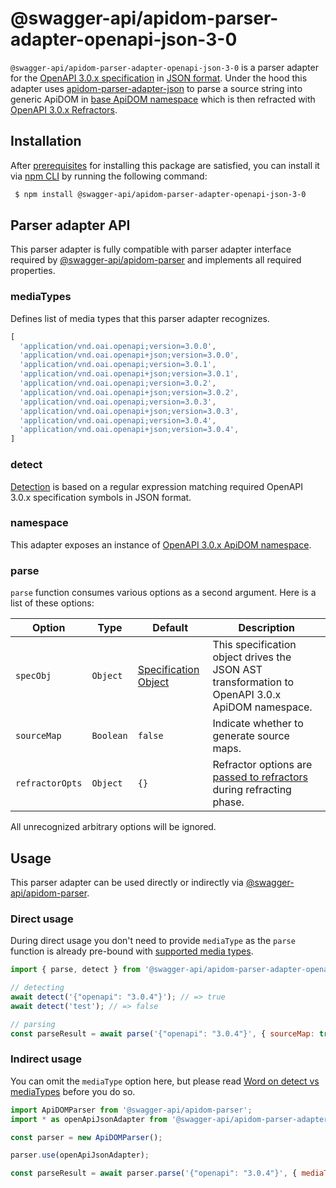 # @swagger-api/apidom-parser-adapter-openapi-json-3-0

`@swagger-api/apidom-parser-adapter-openapi-json-3-0` is a parser adapter for the [OpenAPI 3.0.x specification](https://github.com/OAI/OpenAPI-Specification/blob/main/versions/3.0.4.md) in [JSON format](https://www.json.org/json-en.html).
Under the hood this adapter uses [apidom-parser-adapter-json](https://github.com/swagger-api/apidom/tree/main/packages/apidom-parser-adapter-json)
to parse a source string into generic ApiDOM in [base ApiDOM namespace](https://github.com/swagger-api/apidom/tree/main/packages/apidom#base-namespace)
which is then refracted with [OpenAPI 3.0.x Refractors](https://github.com/swagger-api/apidom/tree/main/packages/apidom-ns-openapi-3-0#refractors).

## Installation

After [prerequisites](https://github.com/swagger-api/apidom/blob/main/README.md#prerequisites) for installing this package are satisfied, you can install it
via [npm CLI](https://docs.npmjs.com/cli) by running the following command:

```sh
 $ npm install @swagger-api/apidom-parser-adapter-openapi-json-3-0
```

## Parser adapter API

This parser adapter is fully compatible with parser adapter interface required by [@swagger-api/apidom-parser](https://github.com/swagger-api/apidom/tree/main/packages/apidom-parser#mounting-parser-adapters)
and implements all required properties.

### mediaTypes

Defines list of media types that this parser adapter recognizes.

```js
[
  'application/vnd.oai.openapi;version=3.0.0',
  'application/vnd.oai.openapi+json;version=3.0.0',
  'application/vnd.oai.openapi;version=3.0.1',
  'application/vnd.oai.openapi+json;version=3.0.1',
  'application/vnd.oai.openapi;version=3.0.2',
  'application/vnd.oai.openapi+json;version=3.0.2',
  'application/vnd.oai.openapi;version=3.0.3',
  'application/vnd.oai.openapi+json;version=3.0.3',
  'application/vnd.oai.openapi;version=3.0.4',
  'application/vnd.oai.openapi+json;version=3.0.4',
]
```

### detect

[Detection](https://github.com/swagger-api/apidom/blob/main/packages/apidom-parser-adapter-openapi-json-3-0/src/adapter.ts#L13) is based on a regular expression matching required OpenAPI 3.0.x specification symbols in JSON format.

### namespace

This adapter exposes an instance of [OpenAPI 3.0.x ApiDOM namespace](https://github.com/swagger-api/apidom/tree/main/packages/apidom-ns-openapi-3-0#openapi-30x-namespace).

### parse

`parse` function consumes various options as a second argument. Here is a list of these options:

Option | Type | Default | Description
--- | --- | --- | ---
<a name="specObj"></a>`specObj` | `Object` | [Specification Object](https://github.com/swagger-api/apidom/blob/main/packages/apidom-ns-openapi-3-0/src/refractor/specification.ts) | This specification object drives the JSON AST transformation to OpenAPI 3.0.x ApiDOM namespace.
<a name="sourceMap"></a>`sourceMap` | `Boolean` | `false` | Indicate whether to generate source maps.
<a name="refractorOpts"></a>`refractorOpts` | `Object` | `{}` | Refractor options are [passed to refractors](https://github.com/swagger-api/apidom/tree/main/packages/apidom-ns-openapi-3-0#refractor-plugins) during refracting phase.

All unrecognized arbitrary options will be ignored.

## Usage

This parser adapter can be used directly or indirectly via [@swagger-api/apidom-parser](https://github.com/swagger-api/apidom/tree/main/packages/apidom-parser).

### Direct usage

During direct usage you don't need to provide `mediaType` as the `parse` function is already pre-bound
with [supported media types](#mediatypes).

```js
import { parse, detect } from '@swagger-api/apidom-parser-adapter-openapi-json-3-0';

// detecting
await detect('{"openapi": "3.0.4"}'); // => true
await detect('test'); // => false

// parsing
const parseResult = await parse('{"openapi": "3.0.4"}', { sourceMap: true });
```

### Indirect usage

You can omit the `mediaType` option here, but please read [Word on detect vs mediaTypes](https://github.com/swagger-api/apidom/tree/main/packages/apidom-parser#word-on-detect-vs-mediatypes) before you do so.

```js
import ApiDOMParser from '@swagger-api/apidom-parser';
import * as openApiJsonAdapter from '@swagger-api/apidom-parser-adapter-openapi-json-3-0';

const parser = new ApiDOMParser();

parser.use(openApiJsonAdapter);

const parseResult = await parser.parse('{"openapi": "3.0.4"}', { mediaType: openApiJsonAdapter.mediaTypes.latest('json') });
```
